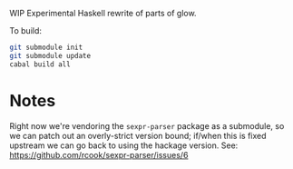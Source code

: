 WIP Experimental Haskell rewrite of parts of glow.

To build:

```sh
git submodule init
git submodule update
cabal build all
```

# Notes

Right now we're vendoring the `sexpr-parser` package as a submodule,
so we can patch out an overly-strict version bound; if/when this is
fixed upstream we can go back to using the hackage version. See:
<https://github.com/rcook/sexpr-parser/issues/6>
